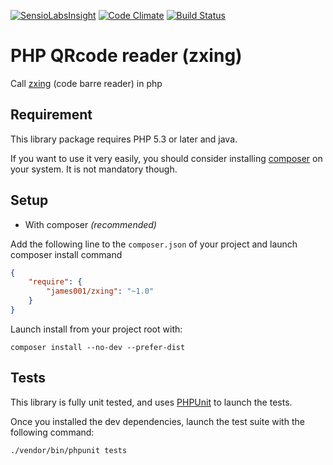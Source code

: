 [![SensioLabsInsight](https://insight.sensiolabs.com/projects/f49ca80c-455f-43e8-87cd-8a248dd7ba30/mini.png)](https://insight.sensiolabs.com/projects/f49ca80c-455f-43e8-87cd-8a248dd7ba30) [![Code Climate](https://codeclimate.com/github/james2001/zxing/badges/gpa.svg)](https://codeclimate.com/github/james2001/zxing) [![Build Status](https://travis-ci.org/james2001/zxing.svg?branch=master)](https://travis-ci.org/james2001/zxing)

PHP QRcode reader (zxing)
=========================

Call [zxing](https://github.com/zxing/zxing/) (code barre reader) in php

Requirement
-----------

This library package requires PHP 5.3 or later and java.

If you want to use it very easily, you should consider installing [composer](http://getcomposer.org) on your system.
It is not mandatory though.

Setup
-----

- With composer *(recommended)*

Add the following line to the `composer.json` of your project and launch composer install command

```json
{
    "require": {
        "james001/zxing": "~1.0"
    }
}
```

Launch install from your project root with:

```shell
composer install --no-dev --prefer-dist
```

Tests
-----

This library is fully unit tested, and uses [PHPUnit](https://phpunit.de/getting-started.html) to launch the tests.

Once you installed the dev dependencies, launch the test suite with the following command:
    
```shell
./vendor/bin/phpunit tests
```
